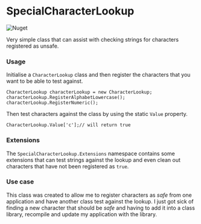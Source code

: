 
# SpecialCharacterLookup

![Nuget](https://img.shields.io/nuget/v/SpecialCharacterLookup)

Very simple class that can assist with checking strings for characters registered as unsafe.

### Usage

Initialise a `CharacterLookup` class and then register the characters that you want to be able to test against.

    CharacterLookup characterLookup = new CharacterLookup;
    characterLookup.RegisterAlphabetLowercase();
    characterLookup.RegisterNumeric();
Then test characters against the class by using the static `Value` property.

    CharacterLookup.Value['c'];// will return true

### Extensions
The `SpecialCharacterLookup.Extensions` namespace contains some extensions that can test strings against the lookup and even clean out characters that have not been registered as `true`.

### Use case
This class was created to allow me to register characters as *safe* from one application and have another class test against the lookup. I just got sick of finding a new character that should be *safe* and having to add it into a class library, recompile and update my application with the library.
